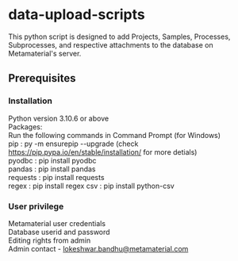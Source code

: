 # data-upload-scripts
This python script is designed to add Projects, Samples, Processes, Subprocesses, and respective attachments to the database on Metamaterial's server.

## Prerequisites
### Installation
Python version 3.10.6 or above \
Packages: \
Run the following commands in Command Prompt (for Windows) \
pip : py -m ensurepip --upgrade (check https://pip.pypa.io/en/stable/installation/ for more detials)\
pyodbc : pip install pyodbc \
pandas : pip install pandas \
requests :  pip install requests \
regex : pip install regex 
csv : pip install python-csv

### User privilege
Metamaterial user credentials \
Database userid and password \
Editing rights from admin \
Admin contact - lokeshwar.bandhu@metamaterial.com 
